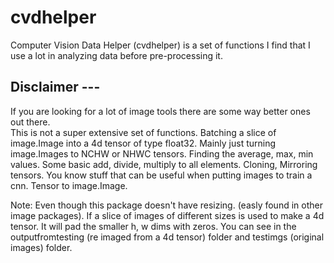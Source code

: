 # cvdhelper
Computer Vision Data Helper (cvdhelper) is a set of functions I find that I use a lot in analyzing data before pre-processing it.

## Disclaimer ---
If you are looking for a lot of image tools there are some way better ones out there.  
This is not a super extensive set of functions.  Batching a slice of image.Image into a 4d tensor of type float32.   Mainly just turning image.Images to NCHW or NHWC tensors. Finding the average, max, min values.  Some basic add, divide, multiply to all elements. Cloning, Mirroring tensors.  You know stuff that can be useful when putting images to train a cnn.  Tensor to image.Image. 

Note: Even though this package doesn't have resizing. (easly found in other image packages).  If a slice of images of different sizes is used to make a 4d tensor. It will pad the smaller h, w dims with zeros. You can see in the outputfromtesting (re imaged from a 4d tensor) folder and testimgs (original images) folder.